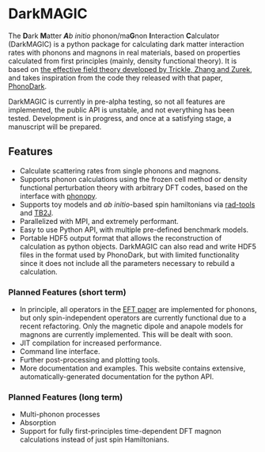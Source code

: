 # DarkMAGIC

The **D**ark **M**atter ***A****b* *initio* phonon/ma**G**non **I**nteraction **C**alculator (DarkMAGIC) is a python package for calculating dark matter interaction rates with phonons and magnons in real materials, based on properties calculated from first principles (mainly, density functional theory). It is based on [the effective field theory developed by Trickle, Zhang and Zurek](https://arxiv.org/abs/2009.13534), and takes inspiration from the code they released with that paper, [PhonoDark](https://github.com/tanner-trickle/PhonoDark). 

DarkMAGIC is currently in pre-alpha testing, so not all features are implemented, the public API is unstable, and not everything has been tested. Development is in progress, and once at a satisfying stage, a manuscript will be prepared.

## Features
* Calculate scattering rates from single phonons and magnons.
* Supports phonon calculations using the frozen cell method or density functional perturbation theory with arbitrary DFT codes, based on the interface with [phonopy](https://phonopy.github.io/phonopy/).
* Supports toy models and *ab initio*-based spin hamiltonians via [rad-tools](https://rad-tools.org/en/stable/) and [TB2J](https://tb2j.readthedocs.io/en/latest/).
* Parallelized with MPI, and extremely performant.
* Easy to use Python API, with multiple pre-defined benchmark models.
* Portable HDF5 output format that allows the reconstruction of calculation as python objects. DarkMAGIC can also read and write HDF5 files in the format used by PhonoDark, but with limited functionality since it does not include all the parameters necessary to rebuild a calculation.

### Planned Features (short term)
* In principle, all operators in the [EFT paper](https://arxiv.org/abs/2009.13534) are implemented for phonons, but only spin-independent operators are currently functional due to a recent refactoring. Only the magnetic dipole and anapole models for magnons are currently implemented. This will be dealt with soon.
* JIT compilation for increased performance.
* Command line interface.
* Further post-processing and plotting tools.
* More documentation and examples. This website contains extensive, automatically-generated documentation for the python API.

### Planned Features (long term)
* Multi-phonon processes
* Absorption
* Support for fully first-principles time-dependent DFT magnon calculations instead of just spin Hamiltonians.

